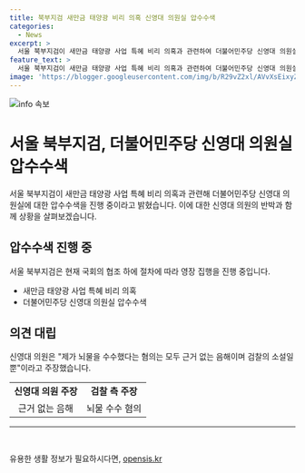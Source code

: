 ```yaml
---
title: 북부지검 새만금 태양광 비리 의혹 신영대 의원실 압수수색
categories:
  - News
excerpt: >
  서울 북부지검이 새만금 태양광 사업 특혜 비리 의혹과 관련하여 더불어민주당 신영대 의원실에 대한 압수수색을 진행했습니다. 이에 대해 신영대 의원은 뇌물 수수 혐의를 부인하며 검찰의 주장을 거부했습니다. 현재 검찰은 의원실과 관련된 알선수재 혐의로 소속 보좌관을 구속 기소했습니다.
feature_text: >
  서울 북부지검이 새만금 태양광 사업 특혜 비리 의혹과 관련하여 더불어민주당 신영대 의원실에 대한 압수수색을 진행했습니다. 이에 대해 신영대 의원은 뇌물 수수 혐의를 부인하며 검찰의 주장을 거부했습니다. 현재 검찰은 의원실과 관련된 알선수재 혐의로 소속 보좌관을 구속 기소했습니다.
image: 'https://blogger.googleusercontent.com/img/b/R29vZ2xl/AVvXsEixyZcFfHzMRdzZMjFBmAUKJYCLCGyLL1o632UiGVXcaFdKo_bkvkuCioo0uUKlGfBVcT3P84aROyZIXSBEx3Aw5nCQ3pTgDom1WDC4m8eifvWiAmWEEVb4x6G_l8C0QH225ldMjyaFvpxGEBGNO37VmDTDMHGhJPq73UglMfDca1-0aw/s1600/blogspot.png'
---
```


<p><img src="https://blogger.googleusercontent.com/img/b/R29vZ2xl/AVvXsEixyZcFfHzMRdzZMjFBmAUKJYCLCGyLL1o632UiGVXcaFdKo_bkvkuCioo0uUKlGfBVcT3P84aROyZIXSBEx3Aw5nCQ3pTgDom1WDC4m8eifvWiAmWEEVb4x6G_l8C0QH225ldMjyaFvpxGEBGNO37VmDTDMHGhJPq73UglMfDca1-0aw/s1600/blogspot.png" alt="info 속보" /></p>

<h1>서울 북부지검, 더불어민주당 신영대 의원실 압수수색</h1>

<p data-ke-size="size16">서울 북부지검이 새만금 태양광 사업 특혜 비리 의혹과 관련해 더불어민주당 신영대 의원실에 대한 압수수색을 진행 중이라고 밝혔습니다. 이에 대한 신영대 의원의 반박과 함께 상황을 살펴보겠습니다.</p>

<h2>압수수색 진행 중</h2>

<p data-ke-size="size16">서울 북부지검은 현재 국회의 협조 하에 절차에 따라 영장 집행을 진행 중입니다. </p>

<ul>
  <li>새만금 태양광 사업 특혜 비리 의혹</li>
  <li>더불어민주당 신영대 의원실 압수수색</li>
</ul>

<h2>의견 대립</h2>

<p data-ke-size="size16">신영대 의원은 "제가 뇌물을 수수했다는 혐의는 모두 근거 없는 음해이며 검찰의 소설일 뿐"이라고 주장했습니다.</p>

<table>
  <tr>
    <td style="text-align: center; height: 17px;"><b>신영대 의원 주장</b></td>
    <td style="text-align: center; height: 17px;"><b>검찰 측 주장</b></td>
  </tr>
  <tr>
    <td style="text-align: center; height: 17px;">근거 없는 음해</td>
    <td style="text-align: center; height: 17px;">뇌물 수수 혐의</td>
  </tr>
</table>

<hr>

<p data-ke-size="size16">&nbsp;</p>
유용한 생활 정보가 필요하시다면, <a href="https://opensis.kr" rel="dofollow">opensis.kr</a>


